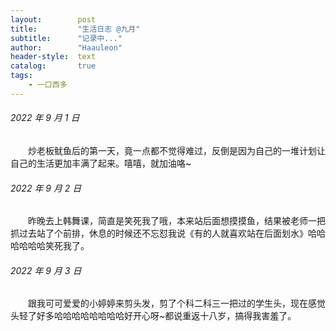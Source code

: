 ```yaml
---
layout:        post
title:         "生活日志 @九月"
subtitle:      "记录中..."
author:        "Haauleon"
header-style:  text
catalog:       true
tags:
    - 一口西多
---
```


###### 2022 年 9 月 1 日
&emsp;&emsp;炒老板鱿鱼后的第一天，竟一点都不觉得难过，反倒是因为自己的一堆计划让自己的生活更加丰满了起来。嘻嘻，就加油咯~

###### 2022 年 9 月 2 日
&emsp;&emsp;昨晚去上韩舞课，简直是笑死我了哦，本来站后面想摸摸鱼，结果被老师一把抓过去站了个前排，休息的时候还不忘怼我说《有的人就喜欢站在后面划水》哈哈哈哈哈哈笑死我了。

###### 2022 年 9 月 3 日
&emsp;&emsp;跟我可可爱爱的小婷婷来剪头发，剪了个科二科三一把过的学生头，现在感觉头轻了好多哈哈哈哈哈哈哈哈好开心呀~都说重返十八岁，搞得我害羞了。

